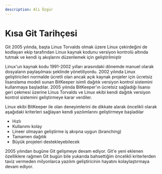 ```yaml
---
description: Ali Özgür
---
```


# Kısa Git Tarihçesi

Git 2005 yılında, başta Linus Torvalds olmak üzere Linux çekirdeğini de kodlayan ekip tarafından Linux kaynak kodunu versiyon kontrolü altında tutmak ve kendi iş akışlarını düzenlemek için geliştirilmiştir

Linux'un kaynak kodu 1991-2002 yılları arasındaki dönemde manuel olarak dosyaların paylaşılması şeklinde yönetiliyordu. 2002 yılında Linux geliştiricileri normalde ücretli olan ancak açık kaynak projeler için ücretsiz lisanslama modeli sunan BitKeeper isimli dağıtık versiyon kontrol sistemini kullanmaya başladılar. 2005 yılında BitKeeper'ın ücretsiz sağladığı lisansı geri çekmesi üzerine Linus Torvalds ve Linux ekibi kendi dağıtık versiyon kontrol sistemini geliştirmeye karar verdiler.

Linux ekibi BitKeeper ile olan deneyimlerini de dikkate alarak öncelikli olarak aşağıdaki kriterleri sağlayan kendi yazılımlarını geliştirmeye başladılar

* Hızlı
* Kullanımı kolay
* Lineer olmayan geliştirme iş akışına uygun \(branching\)
* Tamamen dağıtık
* Büyük projeleri destekleyebilecek

2005 yılından bugüne Git gelişmeye devam ediyor. Git'e yeni eklenen özelliklere rağmen Git bugün bile yukarıda bahsettiğim öncelikli kriterlerden taviz vermeden milyonlarca yazılım geliştiricinin hayatını kolaylaştırmaya devam ediyor.

